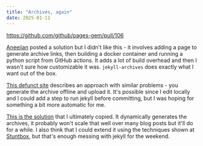```yaml
---
title: "Archives, again"
date: 2025-01-11
---
```



https://github.com/github/pages-gem/pull/106

[Aneejian](https://aneejian.com/automated-jekyll-archives-github-pages/) posted a solution but I didn't like this - it involves adding a page to generate archive links, then building a docker container and running a python script from GitHub actions. It adds a lot of build overhead and then I wasn't sure how customizable it was. `jekyll-archives` does exactly what I want out of the box. 

[This defunct site](https://web.archive.org/web/20180905102746/https://www.drinkingcaffeine.com/deploying-jekyll-to-github-pages-without-using-githubs-jekyll/) describes an approach with similar problems - you generate the archive offline and upload it. It's possible since I edit locally and I could add a step to run jekyll before committing, but I was hoping for something a bit more automatic for me.

[This is the solution](https://github.com/hzhangxyz/hzhangxyz.github.io/tree/master) that I ultimately copied. It dynamically generates the archives, it probably won't scale that well over many blog posts but it'll do for a while. I also think that I could extend it using the techniques shown at [Stuntbox](https://stuntbox.com/blog/jekyll-archives-group-posts-by-year/), but that's enough messing with jekyll for the weekend.
